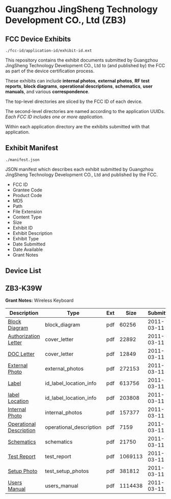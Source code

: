 # Guangzhou JingSheng Technology Development CO., Ltd (ZB3)
## FCC Device Exhibits

```
./fcc-id/application-id/exhibit-id.ext
```

This repository contains the exhibit documents submitted by Guangzhou JingSheng Technology Development CO., Ltd to (and published by) the FCC as part of the device certification process.

These exhibits can include **internal photos**, **external photos**, **RF test reports**, **block diagrams**, **operational descriptions**, **schematics**, **user manuals**, and various **correspondence**.

The top-level directories are sliced by the FCC ID of each device.

The second-level directories are named according to the application UUIDs. *Each FCC ID includes one or more application.*

Within each application directory are the exhibits submitted with that application. 

## Exhibit Manifest

```
./manifest.json
```

JSON manifest which describes each exhibit submitted by Guangzhou JingSheng Technology Development CO., Ltd and published by the FCC.

- FCC ID
- Grantee Code
- Product Code
- MD5
- Path
- File Extension
- Content Type
- Size
- Exhibit ID
- Exhibit Description
- Exhibit Type
- Date Submitted
- Date Available
- Grant Notes

## Device List
## ZB3-K39W
**Grant Notes:** Wireless Keyboard

| Description | Type | Ext | Size | Submitted | Available |
| ----------- | ---- | --- | ---- | --------- | --------- |
| [Block Diagram](ZB3-K39W/26817f21fc2595230938f0e1f59cfed8/1430665.pdf) | block_diagram | pdf | 60256 | 2011-03-11 | 2011-03-11 |
| [Authorization Letter](ZB3-K39W/26817f21fc2595230938f0e1f59cfed8/1430666.pdf) | cover_letter | pdf | 22892 | 2011-03-11 | 2011-03-11 |
| [DOC Letter](ZB3-K39W/26817f21fc2595230938f0e1f59cfed8/1430676.pdf) | cover_letter | pdf | 12849 | 2011-03-11 | 2011-03-11 |
| [External Photo](ZB3-K39W/26817f21fc2595230938f0e1f59cfed8/1430667.pdf) | external_photos | pdf | 272153 | 2011-03-11 | 2011-03-11 |
| [Label](ZB3-K39W/26817f21fc2595230938f0e1f59cfed8/1430668.pdf) | id_label_location_info | pdf | 613756 | 2011-03-11 | 2011-03-11 |
| [label Location](ZB3-K39W/26817f21fc2595230938f0e1f59cfed8/1430669.pdf) | id_label_location_info | pdf | 203808 | 2011-03-11 | 2011-03-11 |
| [Internal Photo](ZB3-K39W/26817f21fc2595230938f0e1f59cfed8/1430670.pdf) | internal_photos | pdf | 157377 | 2011-03-11 | 2011-03-11 |
| [Operational Description](ZB3-K39W/26817f21fc2595230938f0e1f59cfed8/1430671.pdf) | operational_description | pdf | 7159 | 2011-03-11 | 2011-03-11 |
| [Schematics](ZB3-K39W/26817f21fc2595230938f0e1f59cfed8/1430672.pdf) | schematics | pdf | 21750 | 2011-03-11 | 2011-03-11 |
| [Test Report](ZB3-K39W/26817f21fc2595230938f0e1f59cfed8/1430673.pdf) | test_report | pdf | 1069113 | 2011-03-11 | 2011-03-11 |
| [Setup Photo](ZB3-K39W/26817f21fc2595230938f0e1f59cfed8/1430674.pdf) | test_setup_photos | pdf | 381812 | 2011-03-11 | 2011-03-11 |
| [Users Manual](ZB3-K39W/26817f21fc2595230938f0e1f59cfed8/1430675.pdf) | users_manual | pdf | 1114438 | 2011-03-11 | 2011-03-11 |
